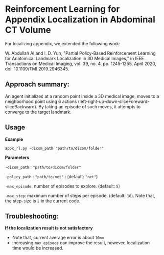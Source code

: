 # Reinforcement Learning for Appendix Localization in Abdominal CT Volume

For localizing appendix, we extended the following work:

W. Abdullah Al and I. D. Yun, "Partial Policy-Based Reinforcement Learning for Anatomical Landmark Localization in 3D Medical Images," in IEEE Transactions on Medical Imaging, vol. 39, no. 4, pp. 1245-1255, April 2020, doi: 10.1109/TMI.2019.2946345.

## Approach summary:
An agent initialized at a random point inside a 3D medical image, moves to a neighborhood point using 6 actions (left-right-up-down-sliceForeward-sliceBackward). By taking an episode of such moves, it attempts to converge to the target landmark.

## Usage
**Example**

`appx_rl.py -dicom_path "path/to/dicom/folder"`

**Parameters**

`-dicom_path` : `"path/to/dicom/folder"`

`-policy_path` : `"path/to/net"` : (default: `"net"`)

`-max_episode`: number of episodes to explore. (default: `5`)

`-max_step`: maximum number of steps per episode. (default: `10`). Note that, the step-size is `2` in the current code.



## Troubleshooting:
**If the localization result is not satisfactory**

- Note that, current average error is about `10mm`
- increasing `max_episode` can improve the result, however, localization time would be increased.








